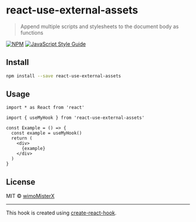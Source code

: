 # react-use-external-assets

> Append multiple scripts and stylesheets to the document body as functions

[![NPM](https://img.shields.io/npm/v/react-use-external-assets.svg)](https://www.npmjs.com/package/react-use-external-assets) [![JavaScript Style Guide](https://img.shields.io/badge/code_style-standard-brightgreen.svg)](https://standardjs.com)

## Install

```bash
npm install --save react-use-external-assets
```

## Usage

```tsx
import * as React from 'react'

import { useMyHook } from 'react-use-external-assets'

const Example = () => {
  const example = useMyHook()
  return (
    <div>
      {example}
    </div>
  )
}
```

## License

MIT © [wimoMisterX](https://github.com/wimoMisterX)

---

This hook is created using [create-react-hook](https://github.com/hermanya/create-react-hook).
